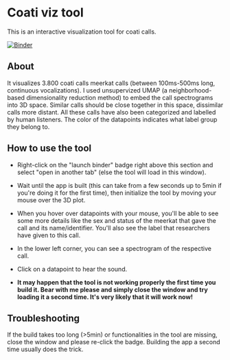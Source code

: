 # Coati viz tool

This is an interactive visualization tool for coati calls.

[![Binder](https://mybinder.org/badge_logo.svg)](https://mybinder.org/v2/gh/marathomas/coati_viz.git/HEAD?filepath=%2Fvoila%2Frender%2Fcoati_viz_tool.ipynb)


## About

It visualizes 3.800 coati calls meerkat calls (between 100ms-500ms long, continuous vocalizations). I used unsupervized UMAP (a neighborhood-based dimensionality reduction method) to embed the call spectrograms into 3D space. Similar calls should be close together in this space, dissimilar calls more distant. All these calls have also been categorized and labelled by human listeners. The color of the datapoints indicates what label group they belong to.


## How to use the tool

* Right-click on the "launch binder" badge right above this section and select "open in another tab" (else the tool will load in this window). 

* Wait until the app is built (this can take from a few seconds up to 5min if you're doing it for the first time), then initialize the tool by moving your mouse over the 3D plot. 

* When you hover over datapoints with your mouse, you'll be able to see some more details like the sex and status of the meerkat that gave the call and its name/identifier. You'll also see the label that researchers have given to this call. 
* In the lower left corner, you can see a spectrogram of the respective call. 
* Click on a datapoint to hear the sound.

* **It may happen that the tool is not working properly the first time you build it. Bear with me please and simply close the window and try loading it a second time. It's very likely that it will work now!**

## Troubleshooting

If the build takes too long (>5min) or functionalities in the tool are missing, close the window and please re-click the badge. Building the app a second time usually does the trick.



